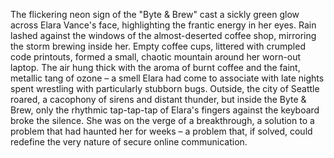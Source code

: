 The flickering neon sign of the "Byte & Brew" cast a sickly green glow across Elara Vance's face, highlighting the frantic energy in her eyes.  Rain lashed against the windows of the almost-deserted coffee shop, mirroring the storm brewing inside her.  Empty coffee cups, littered with crumpled code printouts, formed a small, chaotic mountain around her worn-out laptop.  The air hung thick with the aroma of burnt coffee and the faint, metallic tang of ozone – a smell Elara had come to associate with late nights spent wrestling with particularly stubborn bugs.  Outside, the city of Seattle roared, a cacophony of sirens and distant thunder, but inside the Byte & Brew, only the rhythmic tap-tap-tap of Elara's fingers against the keyboard broke the silence.  She was on the verge of a breakthrough, a solution to a problem that had haunted her for weeks – a problem that, if solved, could redefine the very nature of secure online communication.
